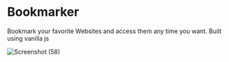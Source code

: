 # Bookmarker
Bookmark your favorite Websites and access them any time you want. Built using vanilla js

![Screenshot (58)](https://user-images.githubusercontent.com/32243436/56146062-27a69200-5fc3-11e9-844c-25fe15d71e6c.png)
